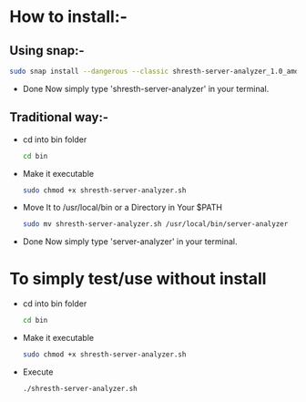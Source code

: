 # How to install:-

## Using snap:-
```bash
sudo snap install --dangerous --classic shresth-server-analyzer_1.0_amd64.snap
```
- Done
  Now simply type 'shresth-server-analyzer' in your terminal.
  
## Traditional way:-
- cd into bin folder
  ```bash
  cd bin
  ```
- Make it executable
  ```bash
  sudo chmod +x shresth-server-analyzer.sh
  ```
- Move It to /usr/local/bin or a Directory in Your $PATH
  ```bash
  sudo mv shresth-server-analyzer.sh /usr/local/bin/server-analyzer
  ```
- Done
  Now simply type 'server-analyzer' in your terminal.

# To simply test/use without install
- cd into bin folder
  ```bash
  cd bin
  ```
- Make it executable
  ```bash
  sudo chmod +x shresth-server-analyzer.sh
  ```
- Execute
  ```bash
  ./shresth-server-analyzer.sh
  ```
